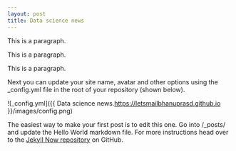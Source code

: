 ```yaml
---
layout: post
title: Data science news
---
```

<!DOCTYPE html>
<html>
<body>

<p>This is a paragraph.</p>
<p>This is a paragraph.</p>
<p>This is a paragraph.</p>

</body>
</html>






Next you can update your site name, avatar and other options using the _config.yml file in the root of your repository (shown below).

![_config.yml]({{ Data science news.https://letsmailbhanuprasd.github.io }}/images/config.png)

The easiest way to make your first post is to edit this one. Go into /_posts/ and update the Hello World markdown file. For more instructions head over to the [Jekyll Now repository](https://github.com/barryclark/jekyll-now) on GitHub.
